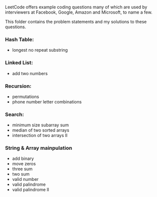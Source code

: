 LeetCode offers example coding questions many of which are used by interviewers at Facebook, Google, Amazon and Microsoft, to name a few. 

This folder contains the problem statements and my solutions to these questions.

### Hash Table:
* longest no repeat substring

### Linked List:
* add two numbers

### Recursion:
* permutations
* phone number letter combinations

### Search: 
* minimum size subarray sum
* median of two sorted arrays
* intersection of two arrays II

### String & Array mainpulation
* add binary
* move zeros
* three sum
* two sum
* valid number
* valid palindrome
* valid palindrome II